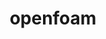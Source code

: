 ---
title: "openfoam"
layout: cache
categories: [package, develop]
meta: {"versions": ["2306"], "compilers": ["gcc@=11.4.0", "gcc@=7.3.1", "gcc@=9.4.0"], "oss": ["amzn2", "ubuntu20.04"], "platforms": ["linux"], "targets": ["aarch64", "neoverse_n1", "neoverse_v1", "ppc64le", "x86_64_v3"], "stacks": ["aws-isc", "aws-isc-aarch64", "e4s", "e4s-arm", "e4s-neoverse_v1", "e4s-power", "root"], "num_specs": 87, "num_specs_by_stack": {"root": 87, "aws-isc-aarch64": 32, "aws-isc": 16, "e4s-arm": 5, "e4s-neoverse_v1": 9, "e4s-power": 12, "e4s": 13}}
spec_details: [{"hash": "p6kujlionjr7kxkbcxcmnkxkad2rgxo4", "compiler": "gcc@=7.3.1", "versions": ["2306"], "os": "amzn2", "platform": "linux", "target": "aarch64", "variants": ["build_system=generic", "~int64", "~kahip", "~knl", "~metis", "~mgridgen", "~paraview", "precision=dp", "+scotch", "+source", "~vtk", "~zoltan"], "stacks": ["root", "aws-isc-aarch64"], "size": "-", "tarball": "https://binaries.spack.io/develop/build_cache/linux-amzn2-aarch64/gcc-7.3.1/openfoam-2306/linux-amzn2-aarch64-gcc-7.3.1-openfoam-2306-p6kujlionjr7kxkbcxcmnkxkad2rgxo4.spack"}, {"hash": "twyddqta6klsqm5irrkb6iogryobf52x", "compiler": "gcc@=7.3.1", "versions": ["2306"], "os": "amzn2", "platform": "linux", "target": "aarch64", "variants": ["build_system=generic", "~int64", "~kahip", "~knl", "~metis", "~mgridgen", "~paraview", "precision=dp", "+scotch", "+source", "~vtk", "~zoltan"], "stacks": ["root", "aws-isc-aarch64"], "size": "-", "tarball": "https://binaries.spack.io/develop/build_cache/linux-amzn2-aarch64/gcc-7.3.1/openfoam-2306/linux-amzn2-aarch64-gcc-7.3.1-openfoam-2306-twyddqta6klsqm5irrkb6iogryobf52x.spack"}, {"hash": "2ptk3fpb2rxneqyareffnhbybb5oeglb", "compiler": "gcc@=7.3.1", "versions": ["2306"], "os": "amzn2", "platform": "linux", "target": "aarch64", "variants": ["build_system=generic", "~int64", "~kahip", "~knl", "~metis", "~mgridgen", "~paraview", "precision=dp", "+scotch", "+source", "~vtk", "~zoltan"], "stacks": ["root", "aws-isc-aarch64"], "size": "-", "tarball": "https://binaries.spack.io/develop/build_cache/linux-amzn2-aarch64/gcc-7.3.1/openfoam-2306/linux-amzn2-aarch64-gcc-7.3.1-openfoam-2306-2ptk3fpb2rxneqyareffnhbybb5oeglb.spack"}, {"hash": "6qtvw55u7e3ojrhoqsgbsgppd5vyt2mf", "compiler": "gcc@=7.3.1", "versions": ["2306"], "os": "amzn2", "platform": "linux", "target": "aarch64", "variants": ["build_system=generic", "~int64", "~kahip", "~knl", "~metis", "~mgridgen", "~paraview", "precision=dp", "+scotch", "+source", "~vtk", "~zoltan"], "stacks": ["root", "aws-isc-aarch64"], "size": "-", "tarball": "https://binaries.spack.io/develop/build_cache/linux-amzn2-aarch64/gcc-7.3.1/openfoam-2306/linux-amzn2-aarch64-gcc-7.3.1-openfoam-2306-6qtvw55u7e3ojrhoqsgbsgppd5vyt2mf.spack"}, {"hash": "6crlx2lit5kbhkpxu5b24ehiw27riga6", "compiler": "gcc@=7.3.1", "versions": ["2306"], "os": "amzn2", "platform": "linux", "target": "aarch64", "variants": ["build_system=generic", "~int64", "~kahip", "~knl", "~metis", "~mgridgen", "~paraview", "precision=dp", "+scotch", "+source", "~vtk", "~zoltan"], "stacks": ["root", "aws-isc-aarch64"], "size": "-", "tarball": "https://binaries.spack.io/develop/build_cache/linux-amzn2-aarch64/gcc-7.3.1/openfoam-2306/linux-amzn2-aarch64-gcc-7.3.1-openfoam-2306-6crlx2lit5kbhkpxu5b24ehiw27riga6.spack"}, {"hash": "lobqhvwquvqngtb4nnbjamwpfckaurx6", "compiler": "gcc@=7.3.1", "versions": ["2306"], "os": "amzn2", "platform": "linux", "target": "aarch64", "variants": ["build_system=generic", "~int64", "~kahip", "~knl", "~metis", "~mgridgen", "~paraview", "precision=dp", "+scotch", "+source", "~vtk", "~zoltan"], "stacks": ["root", "aws-isc-aarch64"], "size": "-", "tarball": "https://binaries.spack.io/develop/build_cache/linux-amzn2-aarch64/gcc-7.3.1/openfoam-2306/linux-amzn2-aarch64-gcc-7.3.1-openfoam-2306-lobqhvwquvqngtb4nnbjamwpfckaurx6.spack"}, {"hash": "lq2olymqjbauvxa4favhkdzqzglj4zwf", "compiler": "gcc@=7.3.1", "versions": ["2306"], "os": "amzn2", "platform": "linux", "target": "aarch64", "variants": ["build_system=generic", "~int64", "~kahip", "~knl", "~metis", "~mgridgen", "~paraview", "precision=dp", "+scotch", "+source", "~vtk", "~zoltan"], "stacks": ["root", "aws-isc-aarch64"], "size": "-", "tarball": "https://binaries.spack.io/develop/build_cache/linux-amzn2-aarch64/gcc-7.3.1/openfoam-2306/linux-amzn2-aarch64-gcc-7.3.1-openfoam-2306-lq2olymqjbauvxa4favhkdzqzglj4zwf.spack"}, {"hash": "ra3jeo2qd2vdykftub5e2wd3sssnh5id", "compiler": "gcc@=7.3.1", "versions": ["2306"], "os": "amzn2", "platform": "linux", "target": "aarch64", "variants": ["build_system=generic", "~int64", "~kahip", "~knl", "~metis", "~mgridgen", "~paraview", "precision=dp", "+scotch", "+source", "~vtk", "~zoltan"], "stacks": ["root", "aws-isc-aarch64"], "size": "-", "tarball": "https://binaries.spack.io/develop/build_cache/linux-amzn2-aarch64/gcc-7.3.1/openfoam-2306/linux-amzn2-aarch64-gcc-7.3.1-openfoam-2306-ra3jeo2qd2vdykftub5e2wd3sssnh5id.spack"}, {"hash": "p4soswmgdwhbtvvczctkjcypzlsysetg", "compiler": "gcc@=7.3.1", "versions": ["2306"], "os": "amzn2", "platform": "linux", "target": "aarch64", "variants": ["build_system=generic", "~int64", "~kahip", "~knl", "~metis", "~mgridgen", "~paraview", "precision=dp", "+scotch", "+source", "~vtk", "~zoltan"], "stacks": ["root", "aws-isc-aarch64"], "size": "-", "tarball": "https://binaries.spack.io/develop/build_cache/linux-amzn2-aarch64/gcc-7.3.1/openfoam-2306/linux-amzn2-aarch64-gcc-7.3.1-openfoam-2306-p4soswmgdwhbtvvczctkjcypzlsysetg.spack"}, {"hash": "e63rhfb6w7drsvn5d7es5oq3rjsumjni", "compiler": "gcc@=7.3.1", "versions": ["2306"], "os": "amzn2", "platform": "linux", "target": "aarch64", "variants": ["build_system=generic", "~int64", "~kahip", "~knl", "~metis", "~mgridgen", "~paraview", "precision=dp", "+scotch", "+source", "~vtk", "~zoltan"], "stacks": ["root", "aws-isc-aarch64"], "size": "-", "tarball": "https://binaries.spack.io/develop/build_cache/linux-amzn2-aarch64/gcc-7.3.1/openfoam-2306/linux-amzn2-aarch64-gcc-7.3.1-openfoam-2306-e63rhfb6w7drsvn5d7es5oq3rjsumjni.spack"}, {"hash": "kvfzqwstsqshsa3sa2plewkpsuk5vezi", "compiler": "gcc@=7.3.1", "versions": ["2306"], "os": "amzn2", "platform": "linux", "target": "aarch64", "variants": ["build_system=generic", "~int64", "~kahip", "~knl", "~metis", "~mgridgen", "~paraview", "precision=dp", "+scotch", "+source", "~vtk", "~zoltan"], "stacks": ["root", "aws-isc-aarch64"], "size": "-", "tarball": "https://binaries.spack.io/develop/build_cache/linux-amzn2-aarch64/gcc-7.3.1/openfoam-2306/linux-amzn2-aarch64-gcc-7.3.1-openfoam-2306-kvfzqwstsqshsa3sa2plewkpsuk5vezi.spack"}, {"hash": "zqyqgs47zm2jkis456iamhfxuzzncni7", "compiler": "gcc@=7.3.1", "versions": ["2306"], "os": "amzn2", "platform": "linux", "target": "aarch64", "variants": ["build_system=generic", "~int64", "~kahip", "~knl", "~metis", "~mgridgen", "~paraview", "precision=dp", "+scotch", "+source", "~vtk", "~zoltan"], "stacks": ["root", "aws-isc-aarch64"], "size": "-", "tarball": "https://binaries.spack.io/develop/build_cache/linux-amzn2-aarch64/gcc-7.3.1/openfoam-2306/linux-amzn2-aarch64-gcc-7.3.1-openfoam-2306-zqyqgs47zm2jkis456iamhfxuzzncni7.spack"}, {"hash": "ieadxarvs7tobw35gmrtw2a4qmzceyfk", "compiler": "gcc@=7.3.1", "versions": ["2306"], "os": "amzn2", "platform": "linux", "target": "aarch64", "variants": ["build_system=generic", "~int64", "~kahip", "~knl", "~metis", "~mgridgen", "~paraview", "precision=dp", "+scotch", "+source", "~vtk", "~zoltan"], "stacks": ["root", "aws-isc-aarch64"], "size": "-", "tarball": "https://binaries.spack.io/develop/build_cache/linux-amzn2-aarch64/gcc-7.3.1/openfoam-2306/linux-amzn2-aarch64-gcc-7.3.1-openfoam-2306-ieadxarvs7tobw35gmrtw2a4qmzceyfk.spack"}, {"hash": "zwkgpxpdik5jqpoiiqmcbyjgrrcgeey7", "compiler": "gcc@=7.3.1", "versions": ["2306"], "os": "amzn2", "platform": "linux", "target": "aarch64", "variants": ["build_system=generic", "~int64", "~kahip", "~knl", "~metis", "~mgridgen", "~paraview", "precision=dp", "+scotch", "+source", "~vtk", "~zoltan"], "stacks": ["root", "aws-isc-aarch64"], "size": "-", "tarball": "https://binaries.spack.io/develop/build_cache/linux-amzn2-aarch64/gcc-7.3.1/openfoam-2306/linux-amzn2-aarch64-gcc-7.3.1-openfoam-2306-zwkgpxpdik5jqpoiiqmcbyjgrrcgeey7.spack"}, {"hash": "xcpbi5qxigjlatnq7szixbvkjqkoeop5", "compiler": "gcc@=7.3.1", "versions": ["2306"], "os": "amzn2", "platform": "linux", "target": "aarch64", "variants": ["build_system=generic", "~int64", "~kahip", "~knl", "~metis", "~mgridgen", "~paraview", "precision=dp", "+scotch", "+source", "~vtk", "~zoltan"], "stacks": ["root", "aws-isc-aarch64"], "size": "-", "tarball": "https://binaries.spack.io/develop/build_cache/linux-amzn2-aarch64/gcc-7.3.1/openfoam-2306/linux-amzn2-aarch64-gcc-7.3.1-openfoam-2306-xcpbi5qxigjlatnq7szixbvkjqkoeop5.spack"}, {"hash": "va3v46gk6kuhmlv6qvuo3dsqx5ckomlo", "compiler": "gcc@=7.3.1", "versions": ["2306"], "os": "amzn2", "platform": "linux", "target": "aarch64", "variants": ["build_system=generic", "~int64", "~kahip", "~knl", "~metis", "~mgridgen", "~paraview", "precision=dp", "+scotch", "+source", "~vtk", "~zoltan"], "stacks": ["root", "aws-isc-aarch64"], "size": "-", "tarball": "https://binaries.spack.io/develop/build_cache/linux-amzn2-aarch64/gcc-7.3.1/openfoam-2306/linux-amzn2-aarch64-gcc-7.3.1-openfoam-2306-va3v46gk6kuhmlv6qvuo3dsqx5ckomlo.spack"}, {"hash": "juoal67e7gjs3px2gcwdtaqii7pahqiy", "compiler": "gcc@=7.3.1", "versions": ["2306"], "os": "amzn2", "platform": "linux", "target": "neoverse_n1", "variants": ["build_system=generic", "~int64", "~kahip", "~knl", "~metis", "~mgridgen", "~paraview", "precision=dp", "+scotch", "+source", "~vtk", "~zoltan"], "stacks": ["root", "aws-isc-aarch64"], "size": "-", "tarball": "https://binaries.spack.io/develop/build_cache/linux-amzn2-neoverse_n1/gcc-7.3.1/openfoam-2306/linux-amzn2-neoverse_n1-gcc-7.3.1-openfoam-2306-juoal67e7gjs3px2gcwdtaqii7pahqiy.spack"}, {"hash": "fuiwcuj2flrojgflw3rdgk2ny3kajg5a", "compiler": "gcc@=7.3.1", "versions": ["2306"], "os": "amzn2", "platform": "linux", "target": "neoverse_n1", "variants": ["build_system=generic", "~int64", "~kahip", "~knl", "~metis", "~mgridgen", "~paraview", "precision=dp", "+scotch", "+source", "~vtk", "~zoltan"], "stacks": ["root", "aws-isc-aarch64"], "size": "-", "tarball": "https://binaries.spack.io/develop/build_cache/linux-amzn2-neoverse_n1/gcc-7.3.1/openfoam-2306/linux-amzn2-neoverse_n1-gcc-7.3.1-openfoam-2306-fuiwcuj2flrojgflw3rdgk2ny3kajg5a.spack"}, {"hash": "c4nkyakk6ywes7obawbpjhiubmhfjd7l", "compiler": "gcc@=7.3.1", "versions": ["2306"], "os": "amzn2", "platform": "linux", "target": "neoverse_n1", "variants": ["build_system=generic", "~int64", "~kahip", "~knl", "~metis", "~mgridgen", "~paraview", "precision=dp", "+scotch", "+source", "~vtk", "~zoltan"], "stacks": ["root", "aws-isc-aarch64"], "size": "-", "tarball": "https://binaries.spack.io/develop/build_cache/linux-amzn2-neoverse_n1/gcc-7.3.1/openfoam-2306/linux-amzn2-neoverse_n1-gcc-7.3.1-openfoam-2306-c4nkyakk6ywes7obawbpjhiubmhfjd7l.spack"}, {"hash": "by3hnrgghy5ifyndobqmh2uelahi3sba", "compiler": "gcc@=7.3.1", "versions": ["2306"], "os": "amzn2", "platform": "linux", "target": "neoverse_n1", "variants": ["build_system=generic", "~int64", "~kahip", "~knl", "~metis", "~mgridgen", "~paraview", "precision=dp", "+scotch", "+source", "~vtk", "~zoltan"], "stacks": ["root", "aws-isc-aarch64"], "size": "-", "tarball": "https://binaries.spack.io/develop/build_cache/linux-amzn2-neoverse_n1/gcc-7.3.1/openfoam-2306/linux-amzn2-neoverse_n1-gcc-7.3.1-openfoam-2306-by3hnrgghy5ifyndobqmh2uelahi3sba.spack"}, {"hash": "4mqfmlwk4zdcwqvosvvlf2nt6hqfl4xp", "compiler": "gcc@=7.3.1", "versions": ["2306"], "os": "amzn2", "platform": "linux", "target": "neoverse_n1", "variants": ["build_system=generic", "~int64", "~kahip", "~knl", "~metis", "~mgridgen", "~paraview", "precision=dp", "+scotch", "+source", "~vtk", "~zoltan"], "stacks": ["root", "aws-isc-aarch64"], "size": "-", "tarball": "https://binaries.spack.io/develop/build_cache/linux-amzn2-neoverse_n1/gcc-7.3.1/openfoam-2306/linux-amzn2-neoverse_n1-gcc-7.3.1-openfoam-2306-4mqfmlwk4zdcwqvosvvlf2nt6hqfl4xp.spack"}, {"hash": "fi2ims3ocv5upm73vjfx3kdfnr3j2ytf", "compiler": "gcc@=7.3.1", "versions": ["2306"], "os": "amzn2", "platform": "linux", "target": "neoverse_n1", "variants": ["build_system=generic", "~int64", "~kahip", "~knl", "~metis", "~mgridgen", "~paraview", "precision=dp", "+scotch", "+source", "~vtk", "~zoltan"], "stacks": ["root", "aws-isc-aarch64"], "size": "-", "tarball": "https://binaries.spack.io/develop/build_cache/linux-amzn2-neoverse_n1/gcc-7.3.1/openfoam-2306/linux-amzn2-neoverse_n1-gcc-7.3.1-openfoam-2306-fi2ims3ocv5upm73vjfx3kdfnr3j2ytf.spack"}, {"hash": "clb3sxzb735wixr6eq772b6cvqcps6d7", "compiler": "gcc@=7.3.1", "versions": ["2306"], "os": "amzn2", "platform": "linux", "target": "neoverse_n1", "variants": ["build_system=generic", "~int64", "~kahip", "~knl", "~metis", "~mgridgen", "~paraview", "precision=dp", "+scotch", "+source", "~vtk", "~zoltan"], "stacks": ["root", "aws-isc-aarch64"], "size": "-", "tarball": "https://binaries.spack.io/develop/build_cache/linux-amzn2-neoverse_n1/gcc-7.3.1/openfoam-2306/linux-amzn2-neoverse_n1-gcc-7.3.1-openfoam-2306-clb3sxzb735wixr6eq772b6cvqcps6d7.spack"}, {"hash": "5oheid4hbpgrv3zsfk4ehphpdw6zbplb", "compiler": "gcc@=7.3.1", "versions": ["2306"], "os": "amzn2", "platform": "linux", "target": "neoverse_n1", "variants": ["build_system=generic", "~int64", "~kahip", "~knl", "~metis", "~mgridgen", "~paraview", "precision=dp", "+scotch", "+source", "~vtk", "~zoltan"], "stacks": ["root", "aws-isc-aarch64"], "size": "-", "tarball": "https://binaries.spack.io/develop/build_cache/linux-amzn2-neoverse_n1/gcc-7.3.1/openfoam-2306/linux-amzn2-neoverse_n1-gcc-7.3.1-openfoam-2306-5oheid4hbpgrv3zsfk4ehphpdw6zbplb.spack"}, {"hash": "6cqkwtgto2yerg6645megjhqubpluha2", "compiler": "gcc@=7.3.1", "versions": ["2306"], "os": "amzn2", "platform": "linux", "target": "neoverse_n1", "variants": ["build_system=generic", "~int64", "~kahip", "~knl", "~metis", "~mgridgen", "~paraview", "precision=dp", "+scotch", "+source", "~vtk", "~zoltan"], "stacks": ["root", "aws-isc-aarch64"], "size": "-", "tarball": "https://binaries.spack.io/develop/build_cache/linux-amzn2-neoverse_n1/gcc-7.3.1/openfoam-2306/linux-amzn2-neoverse_n1-gcc-7.3.1-openfoam-2306-6cqkwtgto2yerg6645megjhqubpluha2.spack"}, {"hash": "iop6anhrqy222qbwoy3rihdhxk5pekkk", "compiler": "gcc@=7.3.1", "versions": ["2306"], "os": "amzn2", "platform": "linux", "target": "neoverse_n1", "variants": ["build_system=generic", "~int64", "~kahip", "~knl", "~metis", "~mgridgen", "~paraview", "precision=dp", "+scotch", "+source", "~vtk", "~zoltan"], "stacks": ["root", "aws-isc-aarch64"], "size": "-", "tarball": "https://binaries.spack.io/develop/build_cache/linux-amzn2-neoverse_n1/gcc-7.3.1/openfoam-2306/linux-amzn2-neoverse_n1-gcc-7.3.1-openfoam-2306-iop6anhrqy222qbwoy3rihdhxk5pekkk.spack"}, {"hash": "uy7yy5mx2qwoqbe3pwy7avey2nrqabxx", "compiler": "gcc@=7.3.1", "versions": ["2306"], "os": "amzn2", "platform": "linux", "target": "neoverse_n1", "variants": ["build_system=generic", "~int64", "~kahip", "~knl", "~metis", "~mgridgen", "~paraview", "precision=dp", "+scotch", "+source", "~vtk", "~zoltan"], "stacks": ["root", "aws-isc-aarch64"], "size": "-", "tarball": "https://binaries.spack.io/develop/build_cache/linux-amzn2-neoverse_n1/gcc-7.3.1/openfoam-2306/linux-amzn2-neoverse_n1-gcc-7.3.1-openfoam-2306-uy7yy5mx2qwoqbe3pwy7avey2nrqabxx.spack"}, {"hash": "tpqiiv6lllqhuget5hdadkjwc5zurr3x", "compiler": "gcc@=7.3.1", "versions": ["2306"], "os": "amzn2", "platform": "linux", "target": "neoverse_n1", "variants": ["build_system=generic", "~int64", "~kahip", "~knl", "~metis", "~mgridgen", "~paraview", "precision=dp", "+scotch", "+source", "~vtk", "~zoltan"], "stacks": ["root", "aws-isc-aarch64"], "size": "-", "tarball": "https://binaries.spack.io/develop/build_cache/linux-amzn2-neoverse_n1/gcc-7.3.1/openfoam-2306/linux-amzn2-neoverse_n1-gcc-7.3.1-openfoam-2306-tpqiiv6lllqhuget5hdadkjwc5zurr3x.spack"}, {"hash": "lccb7acfygxq6zempgkm4sthzmqo3kql", "compiler": "gcc@=7.3.1", "versions": ["2306"], "os": "amzn2", "platform": "linux", "target": "neoverse_n1", "variants": ["build_system=generic", "~int64", "~kahip", "~knl", "~metis", "~mgridgen", "~paraview", "precision=dp", "+scotch", "+source", "~vtk", "~zoltan"], "stacks": ["root", "aws-isc-aarch64"], "size": "-", "tarball": "https://binaries.spack.io/develop/build_cache/linux-amzn2-neoverse_n1/gcc-7.3.1/openfoam-2306/linux-amzn2-neoverse_n1-gcc-7.3.1-openfoam-2306-lccb7acfygxq6zempgkm4sthzmqo3kql.spack"}, {"hash": "viddadqlr5nw3eqk4t5u4dzdnktfh7iw", "compiler": "gcc@=7.3.1", "versions": ["2306"], "os": "amzn2", "platform": "linux", "target": "neoverse_n1", "variants": ["build_system=generic", "~int64", "~kahip", "~knl", "~metis", "~mgridgen", "~paraview", "precision=dp", "+scotch", "+source", "~vtk", "~zoltan"], "stacks": ["root", "aws-isc-aarch64"], "size": "-", "tarball": "https://binaries.spack.io/develop/build_cache/linux-amzn2-neoverse_n1/gcc-7.3.1/openfoam-2306/linux-amzn2-neoverse_n1-gcc-7.3.1-openfoam-2306-viddadqlr5nw3eqk4t5u4dzdnktfh7iw.spack"}, {"hash": "llyszkuynbt7snji6ppnxbckpngl2v6r", "compiler": "gcc@=7.3.1", "versions": ["2306"], "os": "amzn2", "platform": "linux", "target": "neoverse_n1", "variants": ["build_system=generic", "~int64", "~kahip", "~knl", "~metis", "~mgridgen", "~paraview", "precision=dp", "+scotch", "+source", "~vtk", "~zoltan"], "stacks": ["root", "aws-isc-aarch64"], "size": "-", "tarball": "https://binaries.spack.io/develop/build_cache/linux-amzn2-neoverse_n1/gcc-7.3.1/openfoam-2306/linux-amzn2-neoverse_n1-gcc-7.3.1-openfoam-2306-llyszkuynbt7snji6ppnxbckpngl2v6r.spack"}, {"hash": "xiep3avg6dabdncliqsmqhbrbkt6u5yo", "compiler": "gcc@=7.3.1", "versions": ["2306"], "os": "amzn2", "platform": "linux", "target": "neoverse_n1", "variants": ["build_system=generic", "~int64", "~kahip", "~knl", "~metis", "~mgridgen", "~paraview", "precision=dp", "+scotch", "+source", "~vtk", "~zoltan"], "stacks": ["root", "aws-isc-aarch64"], "size": "-", "tarball": "https://binaries.spack.io/develop/build_cache/linux-amzn2-neoverse_n1/gcc-7.3.1/openfoam-2306/linux-amzn2-neoverse_n1-gcc-7.3.1-openfoam-2306-xiep3avg6dabdncliqsmqhbrbkt6u5yo.spack"}, {"hash": "f2adamka4u42dh5b3jyqtqcftthieegy", "compiler": "gcc@=7.3.1", "versions": ["2306"], "os": "amzn2", "platform": "linux", "target": "x86_64_v3", "variants": ["build_system=generic", "~int64", "~kahip", "~knl", "~metis", "~mgridgen", "~paraview", "precision=dp", "+scotch", "+source", "~vtk", "~zoltan"], "stacks": ["root", "aws-isc"], "size": "-", "tarball": "https://binaries.spack.io/develop/build_cache/linux-amzn2-x86_64_v3/gcc-7.3.1/openfoam-2306/linux-amzn2-x86_64_v3-gcc-7.3.1-openfoam-2306-f2adamka4u42dh5b3jyqtqcftthieegy.spack"}, {"hash": "7tbha233kscw6yiryv4w45dqcbqebpnt", "compiler": "gcc@=7.3.1", "versions": ["2306"], "os": "amzn2", "platform": "linux", "target": "x86_64_v3", "variants": ["build_system=generic", "~int64", "~kahip", "~knl", "~metis", "~mgridgen", "~paraview", "precision=dp", "+scotch", "+source", "~vtk", "~zoltan"], "stacks": ["root", "aws-isc"], "size": "-", "tarball": "https://binaries.spack.io/develop/build_cache/linux-amzn2-x86_64_v3/gcc-7.3.1/openfoam-2306/linux-amzn2-x86_64_v3-gcc-7.3.1-openfoam-2306-7tbha233kscw6yiryv4w45dqcbqebpnt.spack"}, {"hash": "ilgwbyundp4relqbrg25ykumgf7mjxk3", "compiler": "gcc@=7.3.1", "versions": ["2306"], "os": "amzn2", "platform": "linux", "target": "x86_64_v3", "variants": ["build_system=generic", "~int64", "~kahip", "~knl", "~metis", "~mgridgen", "~paraview", "precision=dp", "+scotch", "+source", "~vtk", "~zoltan"], "stacks": ["root", "aws-isc"], "size": "-", "tarball": "https://binaries.spack.io/develop/build_cache/linux-amzn2-x86_64_v3/gcc-7.3.1/openfoam-2306/linux-amzn2-x86_64_v3-gcc-7.3.1-openfoam-2306-ilgwbyundp4relqbrg25ykumgf7mjxk3.spack"}, {"hash": "iavnwyiw5y75zwgqw5rz6qjdj35opc7h", "compiler": "gcc@=7.3.1", "versions": ["2306"], "os": "amzn2", "platform": "linux", "target": "x86_64_v3", "variants": ["build_system=generic", "~int64", "~kahip", "~knl", "~metis", "~mgridgen", "~paraview", "precision=dp", "+scotch", "+source", "~vtk", "~zoltan"], "stacks": ["root", "aws-isc"], "size": "-", "tarball": "https://binaries.spack.io/develop/build_cache/linux-amzn2-x86_64_v3/gcc-7.3.1/openfoam-2306/linux-amzn2-x86_64_v3-gcc-7.3.1-openfoam-2306-iavnwyiw5y75zwgqw5rz6qjdj35opc7h.spack"}, {"hash": "dkha4hhsdsmmfc7hnhqkqhv3lwga7pvl", "compiler": "gcc@=7.3.1", "versions": ["2306"], "os": "amzn2", "platform": "linux", "target": "x86_64_v3", "variants": ["build_system=generic", "~int64", "~kahip", "~knl", "~metis", "~mgridgen", "~paraview", "precision=dp", "+scotch", "+source", "~vtk", "~zoltan"], "stacks": ["root", "aws-isc"], "size": "-", "tarball": "https://binaries.spack.io/develop/build_cache/linux-amzn2-x86_64_v3/gcc-7.3.1/openfoam-2306/linux-amzn2-x86_64_v3-gcc-7.3.1-openfoam-2306-dkha4hhsdsmmfc7hnhqkqhv3lwga7pvl.spack"}, {"hash": "2aiwg7odgc2w2pzfjdt2omczsyoodnbw", "compiler": "gcc@=7.3.1", "versions": ["2306"], "os": "amzn2", "platform": "linux", "target": "x86_64_v3", "variants": ["build_system=generic", "~int64", "~kahip", "~knl", "~metis", "~mgridgen", "~paraview", "precision=dp", "+scotch", "+source", "~vtk", "~zoltan"], "stacks": ["root", "aws-isc"], "size": "-", "tarball": "https://binaries.spack.io/develop/build_cache/linux-amzn2-x86_64_v3/gcc-7.3.1/openfoam-2306/linux-amzn2-x86_64_v3-gcc-7.3.1-openfoam-2306-2aiwg7odgc2w2pzfjdt2omczsyoodnbw.spack"}, {"hash": "6ryoyvxbc4xyobpqdu72qavdocqjmpwp", "compiler": "gcc@=7.3.1", "versions": ["2306"], "os": "amzn2", "platform": "linux", "target": "x86_64_v3", "variants": ["build_system=generic", "~int64", "~kahip", "~knl", "~metis", "~mgridgen", "~paraview", "precision=dp", "+scotch", "+source", "~vtk", "~zoltan"], "stacks": ["root", "aws-isc"], "size": "-", "tarball": "https://binaries.spack.io/develop/build_cache/linux-amzn2-x86_64_v3/gcc-7.3.1/openfoam-2306/linux-amzn2-x86_64_v3-gcc-7.3.1-openfoam-2306-6ryoyvxbc4xyobpqdu72qavdocqjmpwp.spack"}, {"hash": "kcqlay3ykrpamijhlibc3bd4gbykifg7", "compiler": "gcc@=7.3.1", "versions": ["2306"], "os": "amzn2", "platform": "linux", "target": "x86_64_v3", "variants": ["build_system=generic", "~int64", "~kahip", "~knl", "~metis", "~mgridgen", "~paraview", "precision=dp", "+scotch", "+source", "~vtk", "~zoltan"], "stacks": ["root", "aws-isc"], "size": "-", "tarball": "https://binaries.spack.io/develop/build_cache/linux-amzn2-x86_64_v3/gcc-7.3.1/openfoam-2306/linux-amzn2-x86_64_v3-gcc-7.3.1-openfoam-2306-kcqlay3ykrpamijhlibc3bd4gbykifg7.spack"}, {"hash": "d6epa7jaqxrbpafh3niwsbsntmapb2n7", "compiler": "gcc@=7.3.1", "versions": ["2306"], "os": "amzn2", "platform": "linux", "target": "x86_64_v3", "variants": ["build_system=generic", "~int64", "~kahip", "~knl", "~metis", "~mgridgen", "~paraview", "precision=dp", "+scotch", "+source", "~vtk", "~zoltan"], "stacks": ["root", "aws-isc"], "size": "-", "tarball": "https://binaries.spack.io/develop/build_cache/linux-amzn2-x86_64_v3/gcc-7.3.1/openfoam-2306/linux-amzn2-x86_64_v3-gcc-7.3.1-openfoam-2306-d6epa7jaqxrbpafh3niwsbsntmapb2n7.spack"}, {"hash": "dux643kq6ereenr54ofhctts2wir5qyu", "compiler": "gcc@=7.3.1", "versions": ["2306"], "os": "amzn2", "platform": "linux", "target": "x86_64_v3", "variants": ["build_system=generic", "~int64", "~kahip", "~knl", "~metis", "~mgridgen", "~paraview", "precision=dp", "+scotch", "+source", "~vtk", "~zoltan"], "stacks": ["root", "aws-isc"], "size": "-", "tarball": "https://binaries.spack.io/develop/build_cache/linux-amzn2-x86_64_v3/gcc-7.3.1/openfoam-2306/linux-amzn2-x86_64_v3-gcc-7.3.1-openfoam-2306-dux643kq6ereenr54ofhctts2wir5qyu.spack"}, {"hash": "tuq72yeg4pl3kdesru3orykcimc4re4m", "compiler": "gcc@=7.3.1", "versions": ["2306"], "os": "amzn2", "platform": "linux", "target": "x86_64_v3", "variants": ["build_system=generic", "~int64", "~kahip", "~knl", "~metis", "~mgridgen", "~paraview", "precision=dp", "+scotch", "+source", "~vtk", "~zoltan"], "stacks": ["root", "aws-isc"], "size": "-", "tarball": "https://binaries.spack.io/develop/build_cache/linux-amzn2-x86_64_v3/gcc-7.3.1/openfoam-2306/linux-amzn2-x86_64_v3-gcc-7.3.1-openfoam-2306-tuq72yeg4pl3kdesru3orykcimc4re4m.spack"}, {"hash": "vdj4jjttjdqr3w54m2cxk4jgl6gxjzur", "compiler": "gcc@=7.3.1", "versions": ["2306"], "os": "amzn2", "platform": "linux", "target": "x86_64_v3", "variants": ["build_system=generic", "~int64", "~kahip", "~knl", "~metis", "~mgridgen", "~paraview", "precision=dp", "+scotch", "+source", "~vtk", "~zoltan"], "stacks": ["root", "aws-isc"], "size": "-", "tarball": "https://binaries.spack.io/develop/build_cache/linux-amzn2-x86_64_v3/gcc-7.3.1/openfoam-2306/linux-amzn2-x86_64_v3-gcc-7.3.1-openfoam-2306-vdj4jjttjdqr3w54m2cxk4jgl6gxjzur.spack"}, {"hash": "nokw3oayrwd7zdbryjfh3mn4sq6injef", "compiler": "gcc@=7.3.1", "versions": ["2306"], "os": "amzn2", "platform": "linux", "target": "x86_64_v3", "variants": ["build_system=generic", "~int64", "~kahip", "~knl", "~metis", "~mgridgen", "~paraview", "precision=dp", "+scotch", "+source", "~vtk", "~zoltan"], "stacks": ["root", "aws-isc"], "size": "-", "tarball": "https://binaries.spack.io/develop/build_cache/linux-amzn2-x86_64_v3/gcc-7.3.1/openfoam-2306/linux-amzn2-x86_64_v3-gcc-7.3.1-openfoam-2306-nokw3oayrwd7zdbryjfh3mn4sq6injef.spack"}, {"hash": "o3gx57svitids4ghyqhy5ambswiksvup", "compiler": "gcc@=7.3.1", "versions": ["2306"], "os": "amzn2", "platform": "linux", "target": "x86_64_v3", "variants": ["build_system=generic", "~int64", "~kahip", "~knl", "~metis", "~mgridgen", "~paraview", "precision=dp", "+scotch", "+source", "~vtk", "~zoltan"], "stacks": ["root", "aws-isc"], "size": "-", "tarball": "https://binaries.spack.io/develop/build_cache/linux-amzn2-x86_64_v3/gcc-7.3.1/openfoam-2306/linux-amzn2-x86_64_v3-gcc-7.3.1-openfoam-2306-o3gx57svitids4ghyqhy5ambswiksvup.spack"}, {"hash": "i76mkfp4kmag6tq5hh72pq4jmxp7qkpl", "compiler": "gcc@=7.3.1", "versions": ["2306"], "os": "amzn2", "platform": "linux", "target": "x86_64_v3", "variants": ["build_system=generic", "~int64", "~kahip", "~knl", "~metis", "~mgridgen", "~paraview", "precision=dp", "+scotch", "+source", "~vtk", "~zoltan"], "stacks": ["root", "aws-isc"], "size": "-", "tarball": "https://binaries.spack.io/develop/build_cache/linux-amzn2-x86_64_v3/gcc-7.3.1/openfoam-2306/linux-amzn2-x86_64_v3-gcc-7.3.1-openfoam-2306-i76mkfp4kmag6tq5hh72pq4jmxp7qkpl.spack"}, {"hash": "uilmvhbumxg4gmcritqojublc7dqv2ll", "compiler": "gcc@=7.3.1", "versions": ["2306"], "os": "amzn2", "platform": "linux", "target": "x86_64_v3", "variants": ["build_system=generic", "~int64", "~kahip", "~knl", "~metis", "~mgridgen", "~paraview", "precision=dp", "+scotch", "+source", "~vtk", "~zoltan"], "stacks": ["root", "aws-isc"], "size": "-", "tarball": "https://binaries.spack.io/develop/build_cache/linux-amzn2-x86_64_v3/gcc-7.3.1/openfoam-2306/linux-amzn2-x86_64_v3-gcc-7.3.1-openfoam-2306-uilmvhbumxg4gmcritqojublc7dqv2ll.spack"}, {"hash": "2re4bwwsu2vic37nsseexz2qidpmtvc6", "compiler": "gcc@=11.4.0", "versions": ["2306"], "os": "ubuntu20.04", "platform": "linux", "target": "aarch64", "variants": ["build_system=generic", "~int64", "~kahip", "~knl", "~metis", "~mgridgen", "~paraview", "precision=dp", "+scotch", "+source", "~vtk", "~zoltan"], "stacks": ["root", "e4s-arm"], "size": "-", "tarball": "https://binaries.spack.io/develop/build_cache/linux-ubuntu20.04-aarch64/gcc-11.4.0/openfoam-2306/linux-ubuntu20.04-aarch64-gcc-11.4.0-openfoam-2306-2re4bwwsu2vic37nsseexz2qidpmtvc6.spack"}, {"hash": "43zu6c54qwrdzvtobi6arwosgka5t6t6", "compiler": "gcc@=11.4.0", "versions": ["2306"], "os": "ubuntu20.04", "platform": "linux", "target": "aarch64", "variants": ["build_system=generic", "~int64", "~kahip", "~knl", "~metis", "~mgridgen", "~paraview", "precision=dp", "+scotch", "+source", "~vtk", "~zoltan"], "stacks": ["root", "e4s-arm"], "size": "-", "tarball": "https://binaries.spack.io/develop/build_cache/linux-ubuntu20.04-aarch64/gcc-11.4.0/openfoam-2306/linux-ubuntu20.04-aarch64-gcc-11.4.0-openfoam-2306-43zu6c54qwrdzvtobi6arwosgka5t6t6.spack"}, {"hash": "qmy2bvbjy5konl5tb2ou5uevqjqcwor5", "compiler": "gcc@=11.4.0", "versions": ["2306"], "os": "ubuntu20.04", "platform": "linux", "target": "aarch64", "variants": ["build_system=generic", "~int64", "~kahip", "~knl", "~metis", "~mgridgen", "~paraview", "precision=dp", "+scotch", "+source", "~vtk", "~zoltan"], "stacks": ["root", "e4s-arm"], "size": "-", "tarball": "https://binaries.spack.io/develop/build_cache/linux-ubuntu20.04-aarch64/gcc-11.4.0/openfoam-2306/linux-ubuntu20.04-aarch64-gcc-11.4.0-openfoam-2306-qmy2bvbjy5konl5tb2ou5uevqjqcwor5.spack"}, {"hash": "qjie4oesdmdupnefuxkvubsf4ikw5bet", "compiler": "gcc@=11.4.0", "versions": ["2306"], "os": "ubuntu20.04", "platform": "linux", "target": "aarch64", "variants": ["build_system=generic", "~int64", "~kahip", "~knl", "~metis", "~mgridgen", "~paraview", "precision=dp", "+scotch", "+source", "~vtk", "~zoltan"], "stacks": ["root", "e4s-arm"], "size": "-", "tarball": "https://binaries.spack.io/develop/build_cache/linux-ubuntu20.04-aarch64/gcc-11.4.0/openfoam-2306/linux-ubuntu20.04-aarch64-gcc-11.4.0-openfoam-2306-qjie4oesdmdupnefuxkvubsf4ikw5bet.spack"}, {"hash": "z6sdp7zw3qnd2jsxivbiika7skmq3luu", "compiler": "gcc@=11.4.0", "versions": ["2306"], "os": "ubuntu20.04", "platform": "linux", "target": "aarch64", "variants": ["build_system=generic", "~int64", "~kahip", "~knl", "~metis", "~mgridgen", "~paraview", "precision=dp", "+scotch", "+source", "~vtk", "~zoltan"], "stacks": ["root", "e4s-arm"], "size": "-", "tarball": "https://binaries.spack.io/develop/build_cache/linux-ubuntu20.04-aarch64/gcc-11.4.0/openfoam-2306/linux-ubuntu20.04-aarch64-gcc-11.4.0-openfoam-2306-z6sdp7zw3qnd2jsxivbiika7skmq3luu.spack"}, {"hash": "hwjshfgmrej2raoxfdbxddph7oy2j2wq", "compiler": "gcc@=11.4.0", "versions": ["2306"], "os": "ubuntu20.04", "platform": "linux", "target": "neoverse_v1", "variants": ["build_system=generic", "~int64", "~kahip", "~knl", "~metis", "~mgridgen", "~paraview", "precision=dp", "+scotch", "+source", "~vtk", "~zoltan"], "stacks": ["root", "e4s-neoverse_v1"], "size": "-", "tarball": "https://binaries.spack.io/develop/build_cache/linux-ubuntu20.04-neoverse_v1/gcc-11.4.0/openfoam-2306/linux-ubuntu20.04-neoverse_v1-gcc-11.4.0-openfoam-2306-hwjshfgmrej2raoxfdbxddph7oy2j2wq.spack"}, {"hash": "ogo2xfstdbdufxpdvsodgkwpcenwpk4r", "compiler": "gcc@=11.4.0", "versions": ["2306"], "os": "ubuntu20.04", "platform": "linux", "target": "neoverse_v1", "variants": ["build_system=generic", "~int64", "~kahip", "~knl", "~metis", "~mgridgen", "~paraview", "precision=dp", "+scotch", "+source", "~vtk", "~zoltan"], "stacks": ["root", "e4s-neoverse_v1"], "size": "-", "tarball": "https://binaries.spack.io/develop/build_cache/linux-ubuntu20.04-neoverse_v1/gcc-11.4.0/openfoam-2306/linux-ubuntu20.04-neoverse_v1-gcc-11.4.0-openfoam-2306-ogo2xfstdbdufxpdvsodgkwpcenwpk4r.spack"}, {"hash": "bqcywre3d6xmbdj6atexb2lldtsomwmg", "compiler": "gcc@=11.4.0", "versions": ["2306"], "os": "ubuntu20.04", "platform": "linux", "target": "neoverse_v1", "variants": ["build_system=generic", "~int64", "~kahip", "~knl", "~metis", "~mgridgen", "~paraview", "precision=dp", "+scotch", "+source", "~vtk", "~zoltan"], "stacks": ["root", "e4s-neoverse_v1"], "size": "-", "tarball": "https://binaries.spack.io/develop/build_cache/linux-ubuntu20.04-neoverse_v1/gcc-11.4.0/openfoam-2306/linux-ubuntu20.04-neoverse_v1-gcc-11.4.0-openfoam-2306-bqcywre3d6xmbdj6atexb2lldtsomwmg.spack"}, {"hash": "rav25bdxcsp2lldfmz7artesrpj4uf6o", "compiler": "gcc@=11.4.0", "versions": ["2306"], "os": "ubuntu20.04", "platform": "linux", "target": "neoverse_v1", "variants": ["build_system=generic", "~int64", "~kahip", "~knl", "~metis", "~mgridgen", "~paraview", "precision=dp", "+scotch", "+source", "~vtk", "~zoltan"], "stacks": ["root", "e4s-neoverse_v1"], "size": "-", "tarball": "https://binaries.spack.io/develop/build_cache/linux-ubuntu20.04-neoverse_v1/gcc-11.4.0/openfoam-2306/linux-ubuntu20.04-neoverse_v1-gcc-11.4.0-openfoam-2306-rav25bdxcsp2lldfmz7artesrpj4uf6o.spack"}, {"hash": "gcn73fdrr4ebypm5fe4qq4twpd5buil3", "compiler": "gcc@=11.4.0", "versions": ["2306"], "os": "ubuntu20.04", "platform": "linux", "target": "neoverse_v1", "variants": ["build_system=generic", "~int64", "~kahip", "~knl", "~metis", "~mgridgen", "~paraview", "precision=dp", "+scotch", "+source", "~vtk", "~zoltan"], "stacks": ["root", "e4s-neoverse_v1"], "size": "-", "tarball": "https://binaries.spack.io/develop/build_cache/linux-ubuntu20.04-neoverse_v1/gcc-11.4.0/openfoam-2306/linux-ubuntu20.04-neoverse_v1-gcc-11.4.0-openfoam-2306-gcn73fdrr4ebypm5fe4qq4twpd5buil3.spack"}, {"hash": "llybrh4ffhj5jvx2zwi2za4ekdulqvi6", "compiler": "gcc@=11.4.0", "versions": ["2306"], "os": "ubuntu20.04", "platform": "linux", "target": "neoverse_v1", "variants": ["build_system=generic", "~int64", "~kahip", "~knl", "~metis", "~mgridgen", "~paraview", "precision=dp", "+scotch", "+source", "~vtk", "~zoltan"], "stacks": ["root", "e4s-neoverse_v1"], "size": "-", "tarball": "https://binaries.spack.io/develop/build_cache/linux-ubuntu20.04-neoverse_v1/gcc-11.4.0/openfoam-2306/linux-ubuntu20.04-neoverse_v1-gcc-11.4.0-openfoam-2306-llybrh4ffhj5jvx2zwi2za4ekdulqvi6.spack"}, {"hash": "qq7wfevwgx3zksy4cvh7fb2b3hmr5sii", "compiler": "gcc@=11.4.0", "versions": ["2306"], "os": "ubuntu20.04", "platform": "linux", "target": "neoverse_v1", "variants": ["build_system=generic", "~int64", "~kahip", "~knl", "~metis", "~mgridgen", "~paraview", "precision=dp", "+scotch", "+source", "~vtk", "~zoltan"], "stacks": ["root", "e4s-neoverse_v1"], "size": "-", "tarball": "https://binaries.spack.io/develop/build_cache/linux-ubuntu20.04-neoverse_v1/gcc-11.4.0/openfoam-2306/linux-ubuntu20.04-neoverse_v1-gcc-11.4.0-openfoam-2306-qq7wfevwgx3zksy4cvh7fb2b3hmr5sii.spack"}, {"hash": "w5qi333ecj3sdkmhl5j72o3jbhvf4ao5", "compiler": "gcc@=11.4.0", "versions": ["2306"], "os": "ubuntu20.04", "platform": "linux", "target": "neoverse_v1", "variants": ["build_system=generic", "~int64", "~kahip", "~knl", "~metis", "~mgridgen", "~paraview", "precision=dp", "+scotch", "+source", "~vtk", "~zoltan"], "stacks": ["root", "e4s-neoverse_v1"], "size": "-", "tarball": "https://binaries.spack.io/develop/build_cache/linux-ubuntu20.04-neoverse_v1/gcc-11.4.0/openfoam-2306/linux-ubuntu20.04-neoverse_v1-gcc-11.4.0-openfoam-2306-w5qi333ecj3sdkmhl5j72o3jbhvf4ao5.spack"}, {"hash": "usvklpxhamonocf6vca45g2oi4csbluo", "compiler": "gcc@=11.4.0", "versions": ["2306"], "os": "ubuntu20.04", "platform": "linux", "target": "neoverse_v1", "variants": ["build_system=generic", "~int64", "~kahip", "~knl", "~metis", "~mgridgen", "~paraview", "precision=dp", "+scotch", "+source", "~vtk", "~zoltan"], "stacks": ["root", "e4s-neoverse_v1"], "size": "-", "tarball": "https://binaries.spack.io/develop/build_cache/linux-ubuntu20.04-neoverse_v1/gcc-11.4.0/openfoam-2306/linux-ubuntu20.04-neoverse_v1-gcc-11.4.0-openfoam-2306-usvklpxhamonocf6vca45g2oi4csbluo.spack"}, {"hash": "mmq4cfm5dgzmxuh6apeu3nxilvlebqzz", "compiler": "gcc@=9.4.0", "versions": ["2306"], "os": "ubuntu20.04", "platform": "linux", "target": "ppc64le", "variants": ["build_system=generic", "~int64", "~kahip", "~knl", "~metis", "~mgridgen", "~paraview", "precision=dp", "+scotch", "+source", "~vtk", "~zoltan"], "stacks": ["root", "e4s-power"], "size": "-", "tarball": "https://binaries.spack.io/develop/build_cache/linux-ubuntu20.04-ppc64le/gcc-9.4.0/openfoam-2306/linux-ubuntu20.04-ppc64le-gcc-9.4.0-openfoam-2306-mmq4cfm5dgzmxuh6apeu3nxilvlebqzz.spack"}, {"hash": "4ke5kk4kmfa4upl7j2cdcdhpsmwoxybg", "compiler": "gcc@=9.4.0", "versions": ["2306"], "os": "ubuntu20.04", "platform": "linux", "target": "ppc64le", "variants": ["build_system=generic", "~int64", "~kahip", "~knl", "~metis", "~mgridgen", "~paraview", "precision=dp", "+scotch", "+source", "~vtk", "~zoltan"], "stacks": ["root", "e4s-power"], "size": "-", "tarball": "https://binaries.spack.io/develop/build_cache/linux-ubuntu20.04-ppc64le/gcc-9.4.0/openfoam-2306/linux-ubuntu20.04-ppc64le-gcc-9.4.0-openfoam-2306-4ke5kk4kmfa4upl7j2cdcdhpsmwoxybg.spack"}, {"hash": "jvpbpiyj6kzqlrunfvovmkpj2vt3qx3h", "compiler": "gcc@=9.4.0", "versions": ["2306"], "os": "ubuntu20.04", "platform": "linux", "target": "ppc64le", "variants": ["build_system=generic", "~int64", "~kahip", "~knl", "~metis", "~mgridgen", "~paraview", "precision=dp", "+scotch", "+source", "~vtk", "~zoltan"], "stacks": ["root", "e4s-power"], "size": "-", "tarball": "https://binaries.spack.io/develop/build_cache/linux-ubuntu20.04-ppc64le/gcc-9.4.0/openfoam-2306/linux-ubuntu20.04-ppc64le-gcc-9.4.0-openfoam-2306-jvpbpiyj6kzqlrunfvovmkpj2vt3qx3h.spack"}, {"hash": "bbdpxaxbkykoqwvgeee5n2yxd7gxahuo", "compiler": "gcc@=9.4.0", "versions": ["2306"], "os": "ubuntu20.04", "platform": "linux", "target": "ppc64le", "variants": ["build_system=generic", "~int64", "~kahip", "~knl", "~metis", "~mgridgen", "~paraview", "precision=dp", "+scotch", "+source", "~vtk", "~zoltan"], "stacks": ["root", "e4s-power"], "size": "-", "tarball": "https://binaries.spack.io/develop/build_cache/linux-ubuntu20.04-ppc64le/gcc-9.4.0/openfoam-2306/linux-ubuntu20.04-ppc64le-gcc-9.4.0-openfoam-2306-bbdpxaxbkykoqwvgeee5n2yxd7gxahuo.spack"}, {"hash": "52q3uoqpm7onwmyqhbez5ldmhtka24pb", "compiler": "gcc@=9.4.0", "versions": ["2306"], "os": "ubuntu20.04", "platform": "linux", "target": "ppc64le", "variants": ["build_system=generic", "~int64", "~kahip", "~knl", "~metis", "~mgridgen", "~paraview", "precision=dp", "+scotch", "+source", "~vtk", "~zoltan"], "stacks": ["root", "e4s-power"], "size": "-", "tarball": "https://binaries.spack.io/develop/build_cache/linux-ubuntu20.04-ppc64le/gcc-9.4.0/openfoam-2306/linux-ubuntu20.04-ppc64le-gcc-9.4.0-openfoam-2306-52q3uoqpm7onwmyqhbez5ldmhtka24pb.spack"}, {"hash": "xob7sc2pmi2iv6pomzrrrfnlibou7y4s", "compiler": "gcc@=9.4.0", "versions": ["2306"], "os": "ubuntu20.04", "platform": "linux", "target": "ppc64le", "variants": ["build_system=generic", "~int64", "~kahip", "~knl", "~metis", "~mgridgen", "~paraview", "precision=dp", "+scotch", "+source", "~vtk", "~zoltan"], "stacks": ["root", "e4s-power"], "size": "-", "tarball": "https://binaries.spack.io/develop/build_cache/linux-ubuntu20.04-ppc64le/gcc-9.4.0/openfoam-2306/linux-ubuntu20.04-ppc64le-gcc-9.4.0-openfoam-2306-xob7sc2pmi2iv6pomzrrrfnlibou7y4s.spack"}, {"hash": "epafdl6ldd5rxwsxue34z37233p2aywg", "compiler": "gcc@=9.4.0", "versions": ["2306"], "os": "ubuntu20.04", "platform": "linux", "target": "ppc64le", "variants": ["build_system=generic", "~int64", "~kahip", "~knl", "~metis", "~mgridgen", "~paraview", "precision=dp", "+scotch", "+source", "~vtk", "~zoltan"], "stacks": ["root", "e4s-power"], "size": "-", "tarball": "https://binaries.spack.io/develop/build_cache/linux-ubuntu20.04-ppc64le/gcc-9.4.0/openfoam-2306/linux-ubuntu20.04-ppc64le-gcc-9.4.0-openfoam-2306-epafdl6ldd5rxwsxue34z37233p2aywg.spack"}, {"hash": "24yhdbhxu36rhmwlb5r77gmb4l4nbqiu", "compiler": "gcc@=9.4.0", "versions": ["2306"], "os": "ubuntu20.04", "platform": "linux", "target": "ppc64le", "variants": ["build_system=generic", "~int64", "~kahip", "~knl", "~metis", "~mgridgen", "~paraview", "precision=dp", "+scotch", "+source", "~vtk", "~zoltan"], "stacks": ["root", "e4s-power"], "size": "-", "tarball": "https://binaries.spack.io/develop/build_cache/linux-ubuntu20.04-ppc64le/gcc-9.4.0/openfoam-2306/linux-ubuntu20.04-ppc64le-gcc-9.4.0-openfoam-2306-24yhdbhxu36rhmwlb5r77gmb4l4nbqiu.spack"}, {"hash": "o7anhoydtegd6b7yvdsq4ozy2kjippbb", "compiler": "gcc@=9.4.0", "versions": ["2306"], "os": "ubuntu20.04", "platform": "linux", "target": "ppc64le", "variants": ["build_system=generic", "~int64", "~kahip", "~knl", "~metis", "~mgridgen", "~paraview", "precision=dp", "+scotch", "+source", "~vtk", "~zoltan"], "stacks": ["root", "e4s-power"], "size": "-", "tarball": "https://binaries.spack.io/develop/build_cache/linux-ubuntu20.04-ppc64le/gcc-9.4.0/openfoam-2306/linux-ubuntu20.04-ppc64le-gcc-9.4.0-openfoam-2306-o7anhoydtegd6b7yvdsq4ozy2kjippbb.spack"}, {"hash": "cluzfcbpv5rgllxqh33bnpyi4blzlo3n", "compiler": "gcc@=9.4.0", "versions": ["2306"], "os": "ubuntu20.04", "platform": "linux", "target": "ppc64le", "variants": ["build_system=generic", "~int64", "~kahip", "~knl", "~metis", "~mgridgen", "~paraview", "precision=dp", "+scotch", "+source", "~vtk", "~zoltan"], "stacks": ["root", "e4s-power"], "size": "-", "tarball": "https://binaries.spack.io/develop/build_cache/linux-ubuntu20.04-ppc64le/gcc-9.4.0/openfoam-2306/linux-ubuntu20.04-ppc64le-gcc-9.4.0-openfoam-2306-cluzfcbpv5rgllxqh33bnpyi4blzlo3n.spack"}, {"hash": "y7vrrpkxqgei4e3w5zrhbxhdkxrpaqm3", "compiler": "gcc@=9.4.0", "versions": ["2306"], "os": "ubuntu20.04", "platform": "linux", "target": "ppc64le", "variants": ["build_system=generic", "~int64", "~kahip", "~knl", "~metis", "~mgridgen", "~paraview", "precision=dp", "+scotch", "+source", "~vtk", "~zoltan"], "stacks": ["root", "e4s-power"], "size": "-", "tarball": "https://binaries.spack.io/develop/build_cache/linux-ubuntu20.04-ppc64le/gcc-9.4.0/openfoam-2306/linux-ubuntu20.04-ppc64le-gcc-9.4.0-openfoam-2306-y7vrrpkxqgei4e3w5zrhbxhdkxrpaqm3.spack"}, {"hash": "tx6fvwii27golsu6w4kc6242agfc5lvi", "compiler": "gcc@=9.4.0", "versions": ["2306"], "os": "ubuntu20.04", "platform": "linux", "target": "ppc64le", "variants": ["build_system=generic", "~int64", "~kahip", "~knl", "~metis", "~mgridgen", "~paraview", "precision=dp", "+scotch", "+source", "~vtk", "~zoltan"], "stacks": ["root", "e4s-power"], "size": "-", "tarball": "https://binaries.spack.io/develop/build_cache/linux-ubuntu20.04-ppc64le/gcc-9.4.0/openfoam-2306/linux-ubuntu20.04-ppc64le-gcc-9.4.0-openfoam-2306-tx6fvwii27golsu6w4kc6242agfc5lvi.spack"}, {"hash": "oumupxhdeutglxkcz34tavoycr3pq7eu", "compiler": "gcc@=11.4.0", "versions": ["2306"], "os": "ubuntu20.04", "platform": "linux", "target": "x86_64_v3", "variants": ["build_system=generic", "~int64", "~kahip", "~knl", "~metis", "~mgridgen", "~paraview", "precision=dp", "+scotch", "+source", "~vtk", "~zoltan"], "stacks": ["root", "e4s"], "size": "-", "tarball": "https://binaries.spack.io/develop/build_cache/linux-ubuntu20.04-x86_64_v3/gcc-11.4.0/openfoam-2306/linux-ubuntu20.04-x86_64_v3-gcc-11.4.0-openfoam-2306-oumupxhdeutglxkcz34tavoycr3pq7eu.spack"}, {"hash": "k4pavtr3ybl3gheyowgrdupcm7v7zodd", "compiler": "gcc@=11.4.0", "versions": ["2306"], "os": "ubuntu20.04", "platform": "linux", "target": "x86_64_v3", "variants": ["build_system=generic", "~int64", "~kahip", "~knl", "~metis", "~mgridgen", "~paraview", "precision=dp", "+scotch", "+source", "~vtk", "~zoltan"], "stacks": ["root", "e4s"], "size": "-", "tarball": "https://binaries.spack.io/develop/build_cache/linux-ubuntu20.04-x86_64_v3/gcc-11.4.0/openfoam-2306/linux-ubuntu20.04-x86_64_v3-gcc-11.4.0-openfoam-2306-k4pavtr3ybl3gheyowgrdupcm7v7zodd.spack"}, {"hash": "bromp6ts4yzwvjuxvwbrbnwzjviyb7ur", "compiler": "gcc@=11.4.0", "versions": ["2306"], "os": "ubuntu20.04", "platform": "linux", "target": "x86_64_v3", "variants": ["build_system=generic", "~int64", "~kahip", "~knl", "~metis", "~mgridgen", "~paraview", "precision=dp", "+scotch", "+source", "~vtk", "~zoltan"], "stacks": ["root", "e4s"], "size": "-", "tarball": "https://binaries.spack.io/develop/build_cache/linux-ubuntu20.04-x86_64_v3/gcc-11.4.0/openfoam-2306/linux-ubuntu20.04-x86_64_v3-gcc-11.4.0-openfoam-2306-bromp6ts4yzwvjuxvwbrbnwzjviyb7ur.spack"}, {"hash": "dyqcc2cvmd26kjvoxdnz4qzj4uy2435i", "compiler": "gcc@=11.4.0", "versions": ["2306"], "os": "ubuntu20.04", "platform": "linux", "target": "x86_64_v3", "variants": ["build_system=generic", "~int64", "~kahip", "~knl", "~metis", "~mgridgen", "~paraview", "precision=dp", "+scotch", "+source", "~vtk", "~zoltan"], "stacks": ["root", "e4s"], "size": "-", "tarball": "https://binaries.spack.io/develop/build_cache/linux-ubuntu20.04-x86_64_v3/gcc-11.4.0/openfoam-2306/linux-ubuntu20.04-x86_64_v3-gcc-11.4.0-openfoam-2306-dyqcc2cvmd26kjvoxdnz4qzj4uy2435i.spack"}, {"hash": "mz4jzxm5hy67lp5bbbbqswmr5xl27kar", "compiler": "gcc@=11.4.0", "versions": ["2306"], "os": "ubuntu20.04", "platform": "linux", "target": "x86_64_v3", "variants": ["build_system=generic", "~int64", "~kahip", "~knl", "~metis", "~mgridgen", "~paraview", "precision=dp", "+scotch", "+source", "~vtk", "~zoltan"], "stacks": ["root", "e4s"], "size": "-", "tarball": "https://binaries.spack.io/develop/build_cache/linux-ubuntu20.04-x86_64_v3/gcc-11.4.0/openfoam-2306/linux-ubuntu20.04-x86_64_v3-gcc-11.4.0-openfoam-2306-mz4jzxm5hy67lp5bbbbqswmr5xl27kar.spack"}, {"hash": "b7hr4ccmrzo2oq4uxpdnt3thm23vjkwn", "compiler": "gcc@=11.4.0", "versions": ["2306"], "os": "ubuntu20.04", "platform": "linux", "target": "x86_64_v3", "variants": ["build_system=generic", "~int64", "~kahip", "~knl", "~metis", "~mgridgen", "~paraview", "precision=dp", "+scotch", "+source", "~vtk", "~zoltan"], "stacks": ["root", "e4s"], "size": "-", "tarball": "https://binaries.spack.io/develop/build_cache/linux-ubuntu20.04-x86_64_v3/gcc-11.4.0/openfoam-2306/linux-ubuntu20.04-x86_64_v3-gcc-11.4.0-openfoam-2306-b7hr4ccmrzo2oq4uxpdnt3thm23vjkwn.spack"}, {"hash": "p5quzpmhixcrmg45lj5dlptp5w44kxir", "compiler": "gcc@=11.4.0", "versions": ["2306"], "os": "ubuntu20.04", "platform": "linux", "target": "x86_64_v3", "variants": ["build_system=generic", "~int64", "~kahip", "~knl", "~metis", "~mgridgen", "~paraview", "precision=dp", "+scotch", "+source", "~vtk", "~zoltan"], "stacks": ["root", "e4s"], "size": "-", "tarball": "https://binaries.spack.io/develop/build_cache/linux-ubuntu20.04-x86_64_v3/gcc-11.4.0/openfoam-2306/linux-ubuntu20.04-x86_64_v3-gcc-11.4.0-openfoam-2306-p5quzpmhixcrmg45lj5dlptp5w44kxir.spack"}, {"hash": "jlxujby3ntuflccdijzthjclk6sonuke", "compiler": "gcc@=11.4.0", "versions": ["2306"], "os": "ubuntu20.04", "platform": "linux", "target": "x86_64_v3", "variants": ["build_system=generic", "~int64", "~kahip", "~knl", "~metis", "~mgridgen", "~paraview", "precision=dp", "+scotch", "+source", "~vtk", "~zoltan"], "stacks": ["root", "e4s"], "size": "-", "tarball": "https://binaries.spack.io/develop/build_cache/linux-ubuntu20.04-x86_64_v3/gcc-11.4.0/openfoam-2306/linux-ubuntu20.04-x86_64_v3-gcc-11.4.0-openfoam-2306-jlxujby3ntuflccdijzthjclk6sonuke.spack"}, {"hash": "7lsrpuv6rojj3qhj6tydmp6shp54dkg2", "compiler": "gcc@=11.4.0", "versions": ["2306"], "os": "ubuntu20.04", "platform": "linux", "target": "x86_64_v3", "variants": ["build_system=generic", "~int64", "~kahip", "~knl", "~metis", "~mgridgen", "~paraview", "precision=dp", "+scotch", "+source", "~vtk", "~zoltan"], "stacks": ["root", "e4s"], "size": "-", "tarball": "https://binaries.spack.io/develop/build_cache/linux-ubuntu20.04-x86_64_v3/gcc-11.4.0/openfoam-2306/linux-ubuntu20.04-x86_64_v3-gcc-11.4.0-openfoam-2306-7lsrpuv6rojj3qhj6tydmp6shp54dkg2.spack"}, {"hash": "sijegble2ko3zp3uapcxwsshponp4owz", "compiler": "gcc@=11.4.0", "versions": ["2306"], "os": "ubuntu20.04", "platform": "linux", "target": "x86_64_v3", "variants": ["build_system=generic", "~int64", "~kahip", "~knl", "~metis", "~mgridgen", "~paraview", "precision=dp", "+scotch", "+source", "~vtk", "~zoltan"], "stacks": ["root", "e4s"], "size": "-", "tarball": "https://binaries.spack.io/develop/build_cache/linux-ubuntu20.04-x86_64_v3/gcc-11.4.0/openfoam-2306/linux-ubuntu20.04-x86_64_v3-gcc-11.4.0-openfoam-2306-sijegble2ko3zp3uapcxwsshponp4owz.spack"}, {"hash": "z2avmduwfcb5su3vq2cytgwziyatztjc", "compiler": "gcc@=11.4.0", "versions": ["2306"], "os": "ubuntu20.04", "platform": "linux", "target": "x86_64_v3", "variants": ["build_system=generic", "~int64", "~kahip", "~knl", "~metis", "~mgridgen", "~paraview", "precision=dp", "+scotch", "+source", "~vtk", "~zoltan"], "stacks": ["root", "e4s"], "size": "-", "tarball": "https://binaries.spack.io/develop/build_cache/linux-ubuntu20.04-x86_64_v3/gcc-11.4.0/openfoam-2306/linux-ubuntu20.04-x86_64_v3-gcc-11.4.0-openfoam-2306-z2avmduwfcb5su3vq2cytgwziyatztjc.spack"}, {"hash": "u4wckvpb3bvroz5ptzwtc7cot5ondphl", "compiler": "gcc@=11.4.0", "versions": ["2306"], "os": "ubuntu20.04", "platform": "linux", "target": "x86_64_v3", "variants": ["build_system=generic", "~int64", "~kahip", "~knl", "~metis", "~mgridgen", "~paraview", "precision=dp", "+scotch", "+source", "~vtk", "~zoltan"], "stacks": ["root", "e4s"], "size": "-", "tarball": "https://binaries.spack.io/develop/build_cache/linux-ubuntu20.04-x86_64_v3/gcc-11.4.0/openfoam-2306/linux-ubuntu20.04-x86_64_v3-gcc-11.4.0-openfoam-2306-u4wckvpb3bvroz5ptzwtc7cot5ondphl.spack"}, {"hash": "njww4ceolwozddgie3y7wepbqsojf7ee", "compiler": "gcc@=11.4.0", "versions": ["2306"], "os": "ubuntu20.04", "platform": "linux", "target": "x86_64_v3", "variants": ["build_system=generic", "~int64", "~kahip", "~knl", "~metis", "~mgridgen", "~paraview", "precision=dp", "+scotch", "+source", "~vtk", "~zoltan"], "stacks": ["root", "e4s"], "size": "-", "tarball": "https://binaries.spack.io/develop/build_cache/linux-ubuntu20.04-x86_64_v3/gcc-11.4.0/openfoam-2306/linux-ubuntu20.04-x86_64_v3-gcc-11.4.0-openfoam-2306-njww4ceolwozddgie3y7wepbqsojf7ee.spack"}]
---